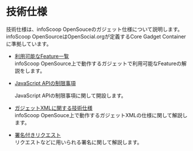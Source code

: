 # 技術仕様

技術仕様は、infoScoop OpenSouceのガジェット仕様について説明します。  
infoScoop OpenSourceはOpenSocial.orgが定義するCore Gadget Containerに準拠しています。

* [利用可能なFeature一覧][Available Features]  
  infoScoop OpenSource上で動作するガジェットで利用可能なFeatureの解説をします。

* [JavaScript APIの制限事項][JavaScript API Limitation]

  JavaScript APIの制限事項に関して開設します。

* [ガジェットXMLに関する技術仕様][Gadget XML Spec]  
  infoScoop OpenSouce上で動作するガジェットXMLの仕様に関して解説します。

* [署名付きリクエスト][Signed Request]  
  リクエストなどに用いられる署名に関して解説します。

[Available Features]: available-features.md "利用可能なFeature一覧"
[JavaScript API Limitation]: javascript-api-limitation.md "JavaScript APIの制限事項"
[Gadget XML Spec]: gadget-xml-spec.md "ガジェットXMLに関する技術仕様"
[Signed Request]: signed-request.md "署名付きリクエスト"
